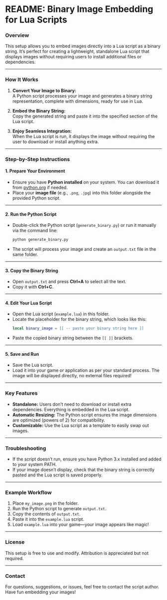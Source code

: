 # **README: Binary Image Embedding for Lua Scripts**

### **Overview**
This setup allows you to embed images directly into a Lua script as a binary string. It’s perfect for creating a lightweight, standalone Lua script that displays images without requiring users to install additional files or dependencies.

---

### **How It Works**
1. **Convert Your Image to Binary:**  
   A Python script processes your image and generates a binary string representation, complete with dimensions, ready for use in Lua.

2. **Embed the Binary String:**  
   Copy the generated string and paste it into the specified section of the Lua script.

3. **Enjoy Seamless Integration:**  
   When the Lua script is run, it displays the image without requiring the user to download or install anything extra.

---

### **Step-by-Step Instructions**

#### **1. Prepare Your Environment**
- Ensure you have **Python installed** on your system. You can download it from [python.org](https://www.python.org/) if needed.
- Place your **image file** (e.g., `.png`, `.jpg`) into this folder alongside the provided Python script.

---

#### **2. Run the Python Script**
- Double-click the Python script (`generate_binary.py`) or run it manually via the command line:
  ```bash
  python generate_binary.py
  ```
- The script will process your image and create an `output.txt` file in the same folder.

---

#### **3. Copy the Binary String**
- Open `output.txt` and press **Ctrl+A** to select all the text.
- Copy it with **Ctrl+C**.

---

#### **4. Edit Your Lua Script**
- Open the Lua script (`example.lua`) in this folder.
- Locate the placeholder for the binary string, which looks like this:
  ```lua
  local binary_image = [[ -- paste your binary string here ]]
  ```
- Paste the copied binary string between the `[[ ]]` brackets.

---

#### **5. Save and Run**
- Save the Lua script.
- Load it into your game or application as per your standard process. The image will be displayed directly, no external files required!

---

### **Key Features**
- **Standalone:** Users don’t need to download or install extra dependencies. Everything is embedded in the Lua script.
- **Automatic Resizing:** The Python script ensures the image dimensions are optimized (powers of 2) for compatibility.
- **Customizable:** Use the Lua script as a template to easily swap out images.

---

### **Troubleshooting**
- If the script doesn’t run, ensure you have Python 3.x installed and added to your system PATH.
- If your image doesn’t display, check that the binary string is correctly pasted and the Lua script is saved properly.

---

### **Example Workflow**
1. Place `my_image.png` in the folder.
2. Run the Python script to generate `output.txt`.
3. Copy the contents of `output.txt`.
4. Paste it into the `example.lua` script.
5. Load `example.lua` into your game—your image appears like magic!

---

### **License**
This setup is free to use and modify. Attribution is appreciated but not required.

---

### **Contact**
For questions, suggestions, or issues, feel free to contact the script author. Have fun embedding your images!
